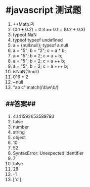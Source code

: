 #javascript 测试题
=====
1. ++Math.PI
2. (0.1 + 0.2) + 0.3 == 0.1 + (0.2 + 0.3)
3. typeof NaN
4. typeof typeof undefined
5. a = {null:null}; typeof a.null
6. a = "5"; b = "2"; c = a * b;
7. a = "5"; b = 2; c = a + b;
8. a = "5"; b = 2; c = a ++ b;
9. a = "5"; b = 2; c = a +++ b;
10. isNaN(1/null)
11. 016 * 2
12. ~null
13. "ab c".match(/\b\w\b/)

##答案##
-----
  

  

  
  

  
   
1. 4.141592653589793
2. false
3. number
4. string
5. object
6. 10
7. 52
8. SyntaxError: Unexpected identifier
9. 7
10. false
11. 28
12. -1
13. ['c']


